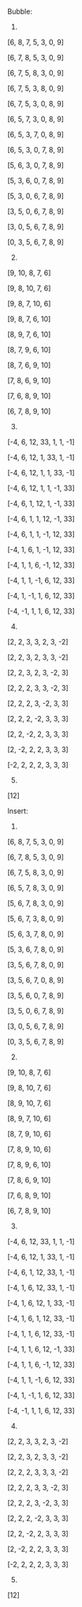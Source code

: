 Bubble:

1.
[6, 8, 7, 5, 3, 0, 9]

[6, 7, 8, 5, 3, 0, 9]

[6, 7, 5, 8, 3, 0, 9]

[6, 7, 5, 3, 8, 0, 9]

[6, 7, 5, 3, 0, 8, 9]

[6, 5, 7, 3, 0, 8, 9]

[6, 5, 3, 7, 0, 8, 9]

[6, 5, 3, 0, 7, 8, 9]

[5, 6, 3, 0, 7, 8, 9]

[5, 3, 6, 0, 7, 8, 9]

[5, 3, 0, 6, 7, 8, 9]

[3, 5, 0, 6, 7, 8, 9]

[3, 0, 5, 6, 7, 8, 9]

[0, 3, 5, 6, 7, 8, 9]

2.

[9, 10, 8, 7, 6]

[9, 8, 10, 7, 6]

[9, 8, 7, 10, 6]

[9, 8, 7, 6, 10]

[8, 9, 7, 6, 10]

[8, 7, 9, 6, 10]

[8, 7, 6, 9, 10]

[7, 8, 6, 9, 10]

[7, 6, 8, 9, 10]

[6, 7, 8, 9, 10]

3.
[-4, 6, 12, 33, 1, 1, -1]

[-4, 6, 12, 1, 33, 1, -1]

[-4, 6, 12, 1, 1, 33, -1]

[-4, 6, 12, 1, 1, -1, 33]

[-4, 6, 1, 12, 1, -1, 33]

[-4, 6, 1, 1, 12, -1, 33]

[-4, 6, 1, 1, -1, 12, 33]

[-4, 1, 6, 1, -1, 12, 33]

[-4, 1, 1, 6, -1, 12, 33]

[-4, 1, 1, -1, 6, 12, 33]

[-4, 1, -1, 1, 6, 12, 33]

[-4, -1, 1, 1, 6, 12, 33]

4.

[2, 2, 3, 3, 2, 3, -2]

[2, 2, 3, 2, 3, 3, -2]

[2, 2, 3, 2, 3, -2, 3]

[2, 2, 2, 3, 3, -2, 3]

[2, 2, 2, 3, -2, 3, 3]

[2, 2, 2, -2, 3, 3, 3]

[2, 2, -2, 2, 3, 3, 3]

[2, -2, 2, 2, 3, 3, 3]

[-2, 2, 2, 2, 3, 3, 3]

5. 

[12]

Insert:

1.

[6, 8, 7, 5, 3, 0, 9]

[6, 7, 8, 5, 3, 0, 9]

[6, 7, 5, 8, 3, 0, 9]

[6, 5, 7, 8, 3, 0, 9]

[5, 6, 7, 8, 3, 0, 9]

[5, 6, 7, 3, 8, 0, 9]

[5, 6, 3, 7, 8, 0, 9]

[5, 3, 6, 7, 8, 0, 9]

[3, 5, 6, 7, 8, 0, 9]

[3, 5, 6, 7, 0, 8, 9]

[3, 5, 6, 0, 7, 8, 9]

[3, 5, 0, 6, 7, 8, 9]

[3, 0, 5, 6, 7, 8, 9]

[0, 3, 5, 6, 7, 8, 9]

2.

[9, 10, 8, 7, 6]

[9, 8, 10, 7, 6]

[8, 9, 10, 7, 6]

[8, 9, 7, 10, 6]

[8, 7, 9, 10, 6]

[7, 8, 9, 10, 6]

[7, 8, 9, 6, 10]

[7, 8, 6, 9, 10]

[7, 6, 8, 9, 10]

[6, 7, 8, 9, 10]

3.

[-4, 6, 12, 33, 1, 1, -1]

[-4, 6, 12, 1, 33, 1, -1]

[-4, 6, 1, 12, 33, 1, -1]

[-4, 1, 6, 12, 33, 1, -1]

[-4, 1, 6, 12, 1, 33, -1]

[-4, 1, 6, 1, 12, 33, -1]

[-4, 1, 1, 6, 12, 33, -1]

[-4, 1, 1, 6, 12, -1, 33]

[-4, 1, 1, 6, -1, 12, 33]

[-4, 1, 1, -1, 6, 12, 33]

[-4, 1, -1, 1, 6, 12, 33]

[-4, -1, 1, 1, 6, 12, 33]

4. 

[2, 2, 3, 3, 2, 3, -2]

[2, 2, 3, 2, 3, 3, -2]

[2, 2, 2, 3, 3, 3, -2]

[2, 2, 2, 3, 3, -2, 3]

[2, 2, 2, 3, -2, 3, 3]

[2, 2, 2, -2, 3, 3, 3]

[2, 2, -2, 2, 3, 3, 3]

[2, -2, 2, 2, 3, 3, 3]

[-2, 2, 2, 2, 3, 3, 3]

5.

[12]
